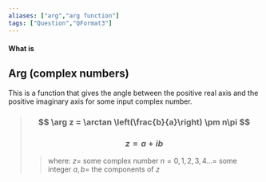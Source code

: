 ```yaml
---
aliases: ["arg","arg function"]
tags: ["Question","QFormat3"]
---
```


#### What is
## Arg (complex numbers)

This is a function that gives the angle between the positive real axis and the positive imaginary axis for some input complex number.

> ### $$ \arg z = \arctan \left(\frac{b}{a}\right) \pm n\pi $$ 
> ### $$ z = a + ib $$
>> where:
>> $z=$ some complex number 
>> $n=0,1,2,3,4 ...=$ some integer
>> $a,b=$ the components of $z$
